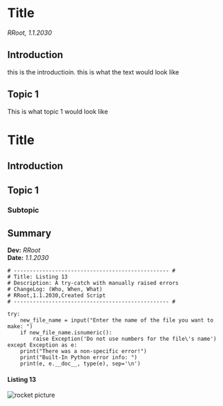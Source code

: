 # Title
*RRoot, 1.1.2030*

## Introduction
this is the introductioin. this is what the text would look like

## Topic 1
This is what topic 1 would look like


# Title
## Introduction
## Topic 1
### Subtopic
## Summary


**Dev:** *RRoot*  
**Date:** *1.1.2030*


```
# ------------------------------------------------- #
# Title: Listing 13
# Description: A try-catch with manually raised errors
# ChangeLog: (Who, When, What)
# RRoot,1.1.2030,Created Script
# ------------------------------------------------- #

try:
    new_file_name = input("Enter the name of the file you want to make: ")
    if new_file_name.isnumeric():
        raise Exception('Do not use numbers for the file\'s name')
except Exception as e:
    print("There was a non-specific error!")
    print("Built-In Python error info: ")
    print(e, e.__doc__, type(e), sep='\n')
```
#### Listing 13

![rocket picture](https://github.com/ClassProfile10/Mod07/blob/main/pictures/artemis%20rocket.jpg "Artemis Picture")
